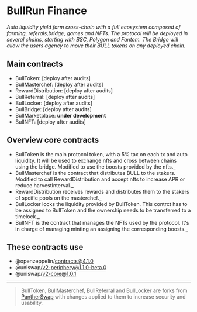 # BullRun Finance

_Auto liquidity yield farm cross-chain with a full ecosystem composed of farming, referals,bridge, games and NFTs._
_The protocol will be deployed in several chains, starting with BSC, Polygon and Fantom. The Bridge will allow the users agency to move their BULL tokens on any deployed chain._

## Main contracts

* BullToken: [deploy after audits]
* BullMasterchef: [deploy after audits]
* RewardDistribution: [deploy after audits]
* BullReferral: [deploy after audits]
* BullLocker: [deploy after audits]
* BullBridge: [deploy after audits]
* BullMarketplace: **under development**
* BullNFT: [deploy after audits]

## Overview core contracts

- BullToken is the main protocol token, with a 5% tax on each tx and auto liquidity. It will be used to exchange nfts and cross between chains using the bridge. Modified to use the boosts provided by the nfts._
- BullMasterchef is the contract that distributes BULL to the stakers. Modified to call RewardDistribution and accept nfts to increase APR or reduce harvestInterval._
- RewardDistribution receives rewards and distributes them to the stakers of spcific pools on the masterchef._
- BullLocker locks the liquidity provided by BullToken. This contrct has to be assigned to BullToken and the ownership needs to be transferred to a timelock._
- BullNFT is the contract that manages the NFTs used by the protocol. It's in charge of managing minting an assigning the corresponding boosts._

## These contracts use 
* @openzeppelin/contracts@4.1.0
* @uniswap/v2-periphery@1.1.0-beta.0
* @uniswap/v2-core@1.0.1

---
> BullToken, BullMasterchef, BullReferral and BullLocker are forks from  [PantherSwap](https://github.com/pantherswap/panther-farm) with changes applied to them to increase security and usability.